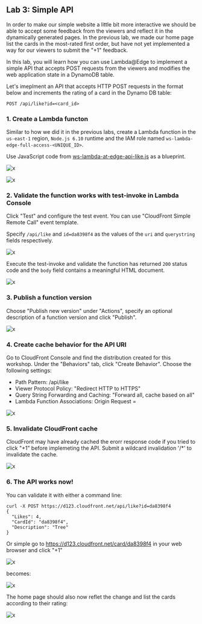 ## Lab 3: Simple API

In order to make our simple website a little bit more interactive we should be able to accept some feedback from the viewers and reflect it in the dynamically generated pages. In the previous lab, we made our home page list the cards in the most-rated first order, but have not yet implemented a way for our viewers to submit the "+1" feedback.

In this lab, you will learn how you can use Lambda@Edge to implement a simple API that accepts POST requests from the viewers and modifies the web application state in a DynamoDB table.

Let's imeplment an API that accepts HTTP POST requests in the format below and increments the rating of a card in the Dynamo DB table:
```
POST /api/like?id=<card_id>
```

### 1. Create a Lambda functon

Similar to how we did it in the previous labs, create a Lambda function in the `us-east-1` region, `Node.js 6.10` runtime and the IAM role named `ws-lambda-edge-full-access-<UNIQUE_ID>`.

Use JavaScript code from [ws-lambda-at-edge-api-like.js](./ws-lambda-at-edge-api-like.js) as a blueprint.

![x](./img/01-create-function.png)

![x](./img/02-function-created.png)

### 2. Validate the function works with test-invoke in Lambda Console

Click "Test" and configure the test event. You can use "CloudFront Simple Remote Call" event template. 

Specify `/api/like` and `id=da8398f4` as the values of the `uri` and `querystring` fields respectively.

![x](./img/03-configure-test-event.png)

Execute the test-invoke and validate the function has returned `200` status code and the `body` field contains a meaningful HTML document.

![x](./img/04-test-invoke-successful.png)

### 3. Publish a function version

Choose "Publish new version" under "Actions", specify an optional description of a function version and click "Publish".

![x](./img/05-version-published.png)

### 4. Create cache behavior for the API URI

Go to CloudFront Console and find the distribution created for this workshop. Under the "Behaviors" tab, click "Create Behavior". Choose the following settings:
* Path Pattern: /api/like
* Viewer Protocol Policy: "Redirect HTTP to HTTPS"
* Query String Forwarding and Caching: "Forward all, cache based on all"
* Lambda Function Associations: Origin Request = <lambda version ARN from the previous step>
  
![x](./img/06-create-cb-and-trigger.png)

### 5. Invalidate CloudFront cache

CloudFront may have already cached the erorr response code if you tried to click "+1" before implemeting the API. Submit a wildcard invalidation '/*' to invalidate the cache.

![x](./img/07-invalidate.png)

### 6. The API works now!

You can validate it with either a command line:

```
curl -X POST https://d123.cloudfront.net/api/like?id=da8398f4
{
  "Likes": 4,
  "CardId": "da8398f4",
  "Description": "Tree"
}
```
Or simple go to https://d123.cloudfront.net/card/da8398f4 in your web browser and click "+1"

![x](./img/08-api-works-1.png)

becomes:

![x](./img/09-api-works-2.png)

The home page should also now reflet the change and list the cards according to their rating:

![x](./img/10-api-works-3.png)
